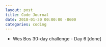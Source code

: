 ```yaml
---
layout: post
title: Code Journal
date: 2018-01-30 00:00:00 -0600
categories: coding
---
```


- Wes Bos 30-day challenge - Day 6 [done]
